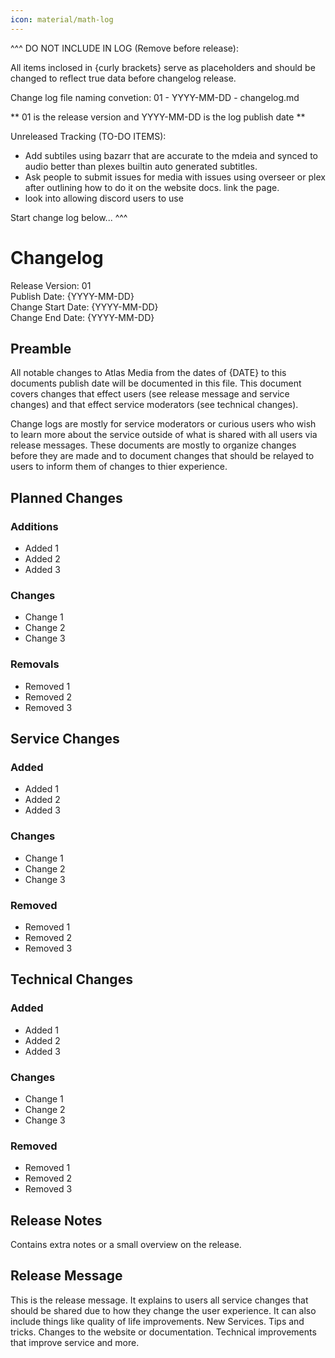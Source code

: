 ```yaml
---
icon: material/math-log
---
```


^^^
DO NOT INCLUDE IN LOG (Remove before release):

All items inclosed in {curly brackets} serve as placeholders and should be changed to reflect true data before changelog release.

Change log file naming convetion: 01 - YYYY-MM-DD - changelog.md

** 01 is the release version and YYYY-MM-DD is the log publish date **

Unreleased Tracking (TO-DO ITEMS):

- Add subtiles using bazarr that are accurate to the mdeia and synced to audio better than plexes builtin auto generated subtitles.
- Ask people to submit issues for media with issues using overseer or plex after outlining how to do it on the website docs. link the page.
- look into allowing discord users to use  

Start change log below...
^^^

# Changelog

>
Release Version: 01  
Publish Date: {YYYY-MM-DD}  
Change Start Date: {YYYY-MM-DD}  
Change End Date: {YYYY-MM-DD}

## Preamble

All notable changes to Atlas Media from the dates of {DATE} to this documents publish date will be documented in this file. This document covers changes that effect users (see release message and service changes) and that effect service moderators (see technical changes).

Change logs are mostly for service moderators or curious users who wish to learn more about the service outside of what is shared with all users via release messages. These documents are mostly to organize changes before they are made and to document changes that should be relayed to users to inform them of changes to thier experience.

## Planned Changes

### Additions

- Added 1
- Added 2
- Added 3

### Changes

- Change 1
- Change 2
- Change 3

### Removals

- Removed 1
- Removed 2
- Removed 3

## Service Changes

### Added

- Added 1
- Added 2
- Added 3

### Changes

- Change 1
- Change 2
- Change 3

### Removed

- Removed 1
- Removed 2
- Removed 3

## Technical Changes

### Added

- Added 1
- Added 2
- Added 3

### Changes

- Change 1
- Change 2
- Change 3

### Removed

- Removed 1
- Removed 2
- Removed 3

## Release Notes

Contains extra notes or a small overview on the release. 

## Release Message

This is the release message. It explains to users all service changes that should be shared due to how they change the user experience. It can also include things like quality of life improvements. New Services. Tips and tricks. Changes to the website or documentation. Technical improvements that improve service and more.